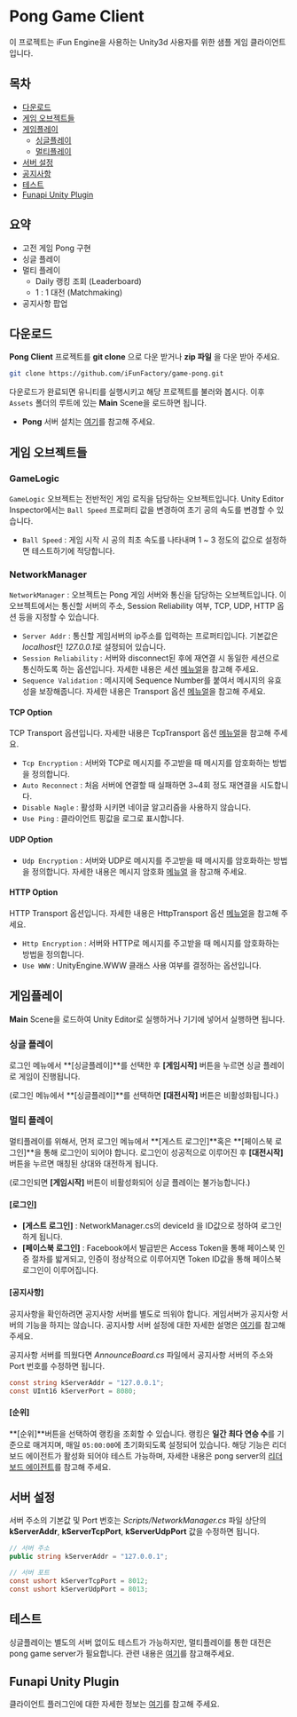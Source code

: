 Pong Game Client
========================

이 프로젝트는 iFun Engine을 사용하는 Unity3d 사용자를 위한 샘플 게임 클라이언트입니다.

## 목차
* [다운로드](#다운로드)
* [게임 오브젝트들](#게임-오브젝트들)
* [게임플레이](#게임플레이)
  - [싱글플레이](#싱글플레이)
  - [멀티플레이](#멀티플레이)
* [서버 설정](#서버-설정)
* [공지사항](#공지사항)
* [테스트](#테스트)
* [Funapi Unity Plugin](#funapi-unity-plugin)


## 요약
* 고전 게임 Pong 구현
* 싱글 플레이
* 멀티 플레이
    * Daily 랭킹 조회 (Leaderboard)
    * 1 : 1 대전 (Matchmaking)
* 공지사항 팝업


## 다운로드

**Pong Client** 프로젝트를 **git clone** 으로 다운 받거나 **zip 파일** 을 다운 받아 주세요.

```bash
git clone https://github.com/iFunFactory/game-pong.git
```

다운로드가 완료되면 유니티를 실행시키고 해당 프로젝트를 불러와 봅시다. 이후 `Assets` 폴더의 루트에 있는 **Main** Scene을 로드하면 됩니다.

* **Pong** 서버 설치는 [여기](https://github.com/iFunFactory/game-pong-server)를 참고해 주세요.


## 게임 오브젝트들

### GameLogic

`GameLogic` 오브젝트는 전반적인 게임 로직을 담당하는 오브젝트입니다. Unity Editor Inspector에서는 `Ball Speed` 프로퍼티 값을 변경하여 초기 공의 속도를 변경할 수 있습니다.

* `Ball Speed` : 게임 시작 시 공의 최초 속도를 나타내며 1 ~ 3 정도의 값으로 설정하면 테스트하기에 적당합니다.

### NetworkManager

`NetworkManager` : 오브젝트는 Pong 게임 서버와 통신을 담당하는 오브젝트입니다. 이 오브젝트에서는 통신할 서버의 주소, Session Reliability 여부, TCP, UDP, HTTP 옵션 등을 지정할 수 있습니다.

* `Server Addr` : 통신할 게임서버의 ip주소를 입력하는 프로퍼티입니다. 기본값은 *localhost*인 *127.0.0.1*로 설정되어 있습니다.
* `Session Reliability` : 서버와 disconnect된 후에 재연결 시 동일한 세션으로 통신하도록 하는 옵션입니다. 자세한 내용은 세션 [메뉴얼](https://www.ifunfactory.com/engine/documents/reference/ko/client-plugin.html#session-reliability)을 참고해 주세요.
* `Sequence Validation` : 메시지에 Sequence Number를 붙여서 메시지의 유효성을 보장해줍니다. 자세한 내용은 Transport 옵션 [메뉴얼](https://www.ifunfactory.com/engine/documents/reference/ko/client-plugin.html#transport)을 참고해 주세요.

#### TCP Option

TCP Transport 옵션입니다. 자세한 내용은 TcpTransport 옵션 [메뉴얼](https://www.ifunfactory.com/engine/documents/reference/ko/client-plugin.html#transport)을 참고해 주세요.

* `Tcp Encryption` : 서버와 TCP로 메시지를 주고받을 때 메시지를 암호화하는 방법을 정의합니다.
* `Auto Reconnect` : 처음 서버에 연결할 때 실패하면 3~4회 정도 재연결을 시도합니다.
* `Disable Nagle` : 활성화 시키면 네이글 알고리즘을 사용하지 않습니다.
* `Use Ping` : 클라이언트 핑값을 로그로 표시합니다.

#### UDP Option

* `Udp Encryption` : 서버와 UDP로 메시지를 주고받을 때 메시지를 암호화하는 방법을 정의합니다. 자세한 내용은 메시지 암호화 [메뉴얼](https://www.ifunfactory.com/engine/documents/reference/ko/client-plugin.html#client-plugin-encryption) 을 참고해 주세요.


#### HTTP Option

HTTP Transport 옵션입니다. 자세한 내용은 HttpTransport 옵션 [메뉴얼](https://www.ifunfactory.com/engine/documents/reference/ko/client-plugin.html#transport)을 참고해 주세요.

* `Http Encryption` : 서버와 HTTP로 메시지를 주고받을 때 메시지를 암호화하는 방법을 정의합니다.
* `Use WWW` : UnityEngine.WWW 클래스 사용 여부를 결정하는 옵션입니다.


## 게임플레이

**Main** Scene을 로드하여 Unity Editor로 실행하거나 기기에 넣어서 실행하면 됩니다.

### 싱글 플레이

로그인 메뉴에서 **[싱글플레이]**를 선택한 후 **[게임시작]** 버튼을 누르면 싱글 플레이로 게임이 진행됩니다.

(로그인 메뉴에서 **[싱글플레이]**를 선택하면 **[대전시작]** 버튼은 비활성화됩니다.)

### 멀티 플레이

멀티플레이를 위해서, 먼저 로그인 메뉴에서 **[게스트 로그인]**혹은 **[페이스북 로그인]**을 통해 로그인이 되어야 합니다. 로그인이 성공적으로 이루어진 후 **[대전시작]** 버튼을 누르면 매칭된 상대와 대전하게 됩니다.

(로그인되면 **[게임시작]** 버튼이 비활성화되어 싱글 플레이는 불가능합니다.)

#### [로그인]

* **[게스트 로그인]** : NetworkManager.cs의 deviceId 을 ID값으로 정하여 로그인하게 됩니다.  
* **[페이스북 로그인]** : Facebook에서 발급받은 Access Token을 통해 페이스북 인증 절차를 밟게되고, 인증이 정상적으로 이루어지면 Token ID값을 통해 페이스북 로그인이 이루어집니다.

#### [공지사항]

공지사항을 확인하려면 공지사항 서버를 별도로 띄워야 합니다. 게임서버가 공지사항 서버의 기능을 하지는
않습니다. 공지사항 서버 설정에 대한 자세한 설명은 [여기](https://www.ifunfactory.com/engine/documents/reference/ko/announcer.html)를 참고해 주세요.

공지사항 서버를 띄웠다면 *AnnounceBoard.cs* 파일에서 공지사항 서버의 주소와 Port 번호를 수정하면 됩니다.

```csharp
const string kServerAddr = "127.0.0.1";
const UInt16 kServerPort = 8080;
```

#### [순위]

**[순위]**버튼을 선택하여 랭킹을 조회할 수 있습니다. 랭킹은 **일간 최다 연승 수**를 기준으로 매겨지며, 매일 `05:00:00`에 초기화되도록 설정되어 있습니다. 해당 기능은 리더보드 에이전트가 활성화 되어야 테스트 가능하며, 자세한 내용은 pong server의 [리더보드 에이전트](https://github.com/iFunFactory/game-pong-server)를 참고해 주세요.

## 서버 설정

서버 주소의 기본값 및 Port 번호는 *Scripts/NetworkManager.cs* 파일 상단의 **kServerAddr**, **kServerTcpPort**, **kServerUdpPort** 값을 수정하면 됩니다.

```csharp
// 서버 주소
public string kServerAddr = "127.0.0.1";

// 서버 포트
const ushort kServerTcpPort = 8012;
const ushort kServerUdpPort = 8013;
```

## 테스트

싱글플레이는 별도의 서버 없이도 테스트가 가능하지만, 멀티플레이를 통한 대전은 pong game server가 필요합니다. 관련 내용은 [여기](https://github.com/iFunFactory/game-pong-server)를 참고해주세요.

## Funapi Unity Plugin

클라이언트 플러그인에 대한 자세한 정보는 [여기](https://github.com/iFunFactory/engine-plugin-unity3d)를 참고해 주세요.
